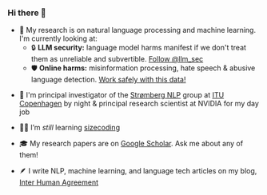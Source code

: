 ### Hi there 👋

- 🔭 My research is on natural language processing and machine learning. I'm currently looking at:
  - 🔒 **LLM security:** language model harms manifest if we don't treat them as unreliable and subvertible. [Follow @llm_sec](https://twitter.com/llm_sec)
  - 🛡️ **Online harms:** misinformation processing, hate speech & abusive language detection. [Work safely with this data!](https://arxiv.org/abs/2204.14256)
<!--  - 🌱 **Efficient machine learning:** we should be able to do more with much less than we have; always interested in data efficiency and greener, smaller, faster 🚀, coarser models. Read our [survey on efficient NLP in TACL](https://arxiv.org/abs/2209.00099)! -->
<!--  - ✍️ **Generation:** Creating meaningful sequences from a set of items is hard! See our [ICML paper on set2seq methods and the catalog problem](https://openreview.net/forum?id=xgFfr5IIuXP) -->
<!--  - 🇩🇰 **NLP for Danish:** I started and run [the Danish Gigaword project](https://gigaword.dk) -->
<!--  - 🥼 **Clinical NLP:** how can we process medical records to, eventually, improve health outcomes -->

- 🏢 I'm principal investigator of the [Strømberg NLP](https://stromberg.ai/) group at [ITU Copenhagen](https://en.itu.dk) by night & principal research scientist at NVIDIA for my day job

- 🧑‍🎓 I’m *still* learning [sizecoding](http://www.sizecoding.org/wiki/Main_Page)

- 🎓 My research papers are on [Google Scholar](https://scholar.google.dk/citations?user=d8iwqa8AAAAJ&hl=en). Ask me about any of them!

- 🪶 I write NLP, machine learning, and language tech articles on my blog, [Inter Human Agreement](https://interhumanagreement.substack.com/)
